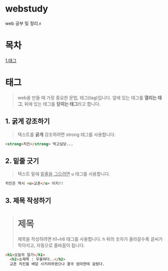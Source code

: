 # webstudy
web 공부 및 정리♬

# 목차
[1.태그](#태그)

# 태그
>web을 만들 때 가장 중요한 문법, 태그(tag)입니다.
앞에 있는 태그를 **열리는 태그**, 뒤에 있는 태그를 **닫히는 태그**라고 합니다.
  
## 1. 굵게 강조하기
>텍스트를 <strong>굵게</strong> 강조하려면 strong 태그를 사용합니다.

```html
<strong>치킨</strong> 먹고싶당...
```

## 2. 밑줄 긋기
>텍스트 밑에 <u>밑줄을 그으려면</u> u 태그를 사용합니다.

```html
치킨은 역시 <u>교촌</u> 이지!!
```

## 3. 제목 작성하기
><h1>제목</h1>
>제목을 작성하려면 h1~h6 태그를 사용합니다.
>h 뒤의 숫자가 올라갈수록 글씨가 작아지고, 자동으로 줄바꿈이 됩니다.

```html
<h1>오늘의 일기</h1>
  <h2>소제목 : 우울하다..</h2>
  교촌 치킨을 배달 시키려하였으나 결국 엄마한테 걸렸다.
  ```
